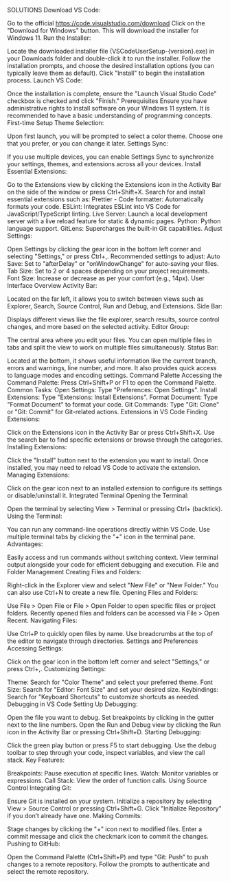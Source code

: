 SOLUTIONS
Download VS Code:

Go to the official https://code.visualstudio.com/download
Click on the "Download for Windows" button. This will download the installer for Windows 11.
Run the Installer:

Locate the downloaded installer file (VSCodeUserSetup-{version}.exe) in your Downloads folder and double-click it to run the installer.
Follow the installation prompts, and choose the desired installation options (you can typically leave them as default).
Click "Install" to begin the installation process.
Launch VS Code:

Once the installation is complete, ensure the "Launch Visual Studio Code" checkbox is checked and click "Finish."
Prerequisites
Ensure you have administrative rights to install software on your Windows 11 system.
It is recommended to have a basic understanding of programming concepts.
First-time Setup
Theme Selection:

Upon first launch, you will be prompted to select a color theme. Choose one that you prefer, or you can change it later.
Settings Sync:

If you use multiple devices, you can enable Settings Sync to synchronize your settings, themes, and extensions across all your devices.
Install Essential Extensions:

Go to the Extensions view by clicking the Extensions icon in the Activity Bar on the side of the window or press Ctrl+Shift+X.
Search for and install essential extensions such as:
Prettier - Code formatter: Automatically formats your code.
ESLint: Integrates ESLint into VS Code for JavaScript/TypeScript linting.
Live Server: Launch a local development server with a live reload feature for static & dynamic pages.
Python: Python language support.
GitLens: Supercharges the built-in Git capabilities.
Adjust Settings:

Open Settings by clicking the gear icon in the bottom left corner and selecting "Settings," or press Ctrl+,.
Recommended settings to adjust:
Auto Save: Set to "afterDelay" or "onWindowChange" for auto-saving your files.
Tab Size: Set to 2 or 4 spaces depending on your project requirements.
Font Size: Increase or decrease as per your comfort (e.g., 14px).
User Interface Overview
Activity Bar:

Located on the far left, it allows you to switch between views such as Explorer, Search, Source Control, Run and Debug, and Extensions.
Side Bar:

Displays different views like the file explorer, search results, source control changes, and more based on the selected activity.
Editor Group:

The central area where you edit your files. You can open multiple files in tabs and split the view to work on multiple files simultaneously.
Status Bar:

Located at the bottom, it shows useful information like the current branch, errors and warnings, line number, and more. It also provides quick access to language modes and encoding settings.
Command Palette
Accessing the Command Palette:
Press Ctrl+Shift+P or F1 to open the Command Palette.
Common Tasks:
Open Settings: Type "Preferences: Open Settings".
Install Extensions: Type "Extensions: Install Extensions".
Format Document: Type "Format Document" to format your code.
Git Commands: Type "Git: Clone" or "Git: Commit" for Git-related actions.
Extensions in VS Code
Finding Extensions:

Click on the Extensions icon in the Activity Bar or press Ctrl+Shift+X.
Use the search bar to find specific extensions or browse through the categories.
Installing Extensions:

Click the "Install" button next to the extension you want to install.
Once installed, you may need to reload VS Code to activate the extension.
Managing Extensions:

Click on the gear icon next to an installed extension to configure its settings or disable/uninstall it.
Integrated Terminal
Opening the Terminal:

Open the terminal by selecting View > Terminal or pressing Ctrl+ (backtick).
Using the Terminal:

You can run any command-line operations directly within VS Code.
Use multiple terminal tabs by clicking the "+" icon in the terminal pane.
Advantages:

Easily access and run commands without switching context.
View terminal output alongside your code for efficient debugging and execution.
File and Folder Management
Creating Files and Folders:

Right-click in the Explorer view and select "New File" or "New Folder."
You can also use Ctrl+N to create a new file.
Opening Files and Folders:

Use File > Open File or File > Open Folder to open specific files or project folders.
Recently opened files and folders can be accessed via File > Open Recent.
Navigating Files:

Use Ctrl+P to quickly open files by name.
Use breadcrumbs at the top of the editor to navigate through directories.
Settings and Preferences
Accessing Settings:

Click on the gear icon in the bottom left corner and select "Settings," or press Ctrl+,.
Customizing Settings:

Theme: Search for "Color Theme" and select your preferred theme.
Font Size: Search for "Editor: Font Size" and set your desired size.
Keybindings: Search for "Keyboard Shortcuts" to customize shortcuts as needed.
Debugging in VS Code
Setting Up Debugging:

Open the file you want to debug.
Set breakpoints by clicking in the gutter next to the line numbers.
Open the Run and Debug view by clicking the Run icon in the Activity Bar or pressing Ctrl+Shift+D.
Starting Debugging:

Click the green play button or press F5 to start debugging.
Use the debug toolbar to step through your code, inspect variables, and view the call stack.
Key Features:

Breakpoints: Pause execution at specific lines.
Watch: Monitor variables or expressions.
Call Stack: View the order of function calls.
Using Source Control
Integrating Git:

Ensure Git is installed on your system.
Initialize a repository by selecting View > Source Control or pressing Ctrl+Shift+G.
Click "Initialize Repository" if you don’t already have one.
Making Commits:

Stage changes by clicking the "+" icon next to modified files.
Enter a commit message and click the checkmark icon to commit the changes.
Pushing to GitHub:

Open the Command Palette (Ctrl+Shift+P) and type "Git: Push" to push changes to a remote repository.
Follow the prompts to authenticate and select the remote repository.
